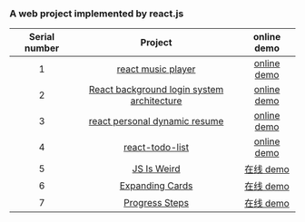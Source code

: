 
### A web project implemented by react.js

| Serial number |                                            Project                                            |                                online demo                                 |
| :--: | :-------------------------------------------------------------------------------------------: | :----------------------------------------------------------------------: |
|  1   | [react music player](https://github.com/eveningwater/my-web-projects/tree/master/react/1/) | [online demo](https://www.eveningwater.com/my-web-projects/react/1/) |
|  2   | [React background login system architecture](https://github.com/eveningwater/my-web-projects/tree/master/react/2/) | [online demo](https://www.eveningwater.com/my-web-projects/react/2/) |
|  3   | [react personal dynamic resume](https://github.com/eveningwater/my-web-projects/tree/master/react/3/) | [online demo](https://www.eveningwater.com/my-web-projects/react/3/) |
|  4   | [react-todo-list](https://github.com/eveningwater/my-web-projects/tree/master/react/4/) | [online demo](https://www.eveningwater.com/my-web-projects/react/4/) |
|  5   | [JS Is Weird](https://github.com/eveningwater/my-web-projects/tree/master/react/5/) | [在线 demo](https://www.eveningwater.com/my-web-projects/react/5/) |
|  6   | [Expanding Cards](https://github.com/eveningwater/my-web-projects/tree/master/react/6/) | [在线 demo](https://www.eveningwater.com/my-web-projects/react/6/) |
|  7   | [Progress Steps](https://github.com/eveningwater/my-web-projects/tree/master/react/7/) | [在线 demo](https://www.eveningwater.com/my-web-projects/react/7/) |